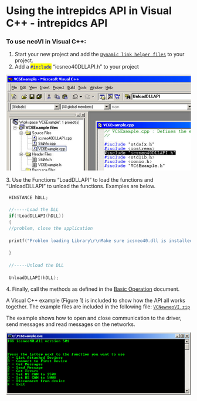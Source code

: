 # Using the intrepidcs API in Visual C++ - intrepidcs API

### To use neoVI in Visual C++:

1. Start your new project and add the [`Dynamic link helper files`](https://cdn.intrepidcs.net/guides/neoVIDLL/\_downloads/d313052951efba4e15421be3f8e35682/DynamicLinkHelpCP.zip) to your project.
2. Add a <mark style="color:blue;">`#include`</mark> “icsneo40DLLAPI.h” to your project

![Figure 1 - Link to the “icsnVC40.lib”](../.gitbook/assets/VCHelperAdd.jpg)

3\. Use the Functions “LoadDLLAPI” to load the functions and “UnloadDLLAPI” to unload the functions. Examples are below.

```cpp
 HINSTANCE hDLL;

 //-----Load the DLL
 if(!LoadDLLAPI(hDLL))
 {
 //problem, close the application

 printf("Problem loading Library\r\nMake sure icsneo40.dll is installed and accessable\r\nPress any key to Exit");

 }

 //-----Unload the DLL

 UnloadDLLAPI(hDLL);
```

4\. Finally, call the methods as defined in the [Basic Operation](./) document.

A Visual C++ example (Figure 1) is included to show how the API all works together. The example files are included in the following file: [`VCNewneoVI.zip`](https://cdn.intrepidcs.net/guides/neoVIDLL/\_downloads/e0d42789bd4fbf6614f586c9bbb721da/VCNewneoVI.zip)

The example shows how to open and close communication to the driver, send messages and read messages on the networks.

![Figure 1 - The Visual C++ Example.](<../.gitbook/assets/VCExample (1).gif>)
